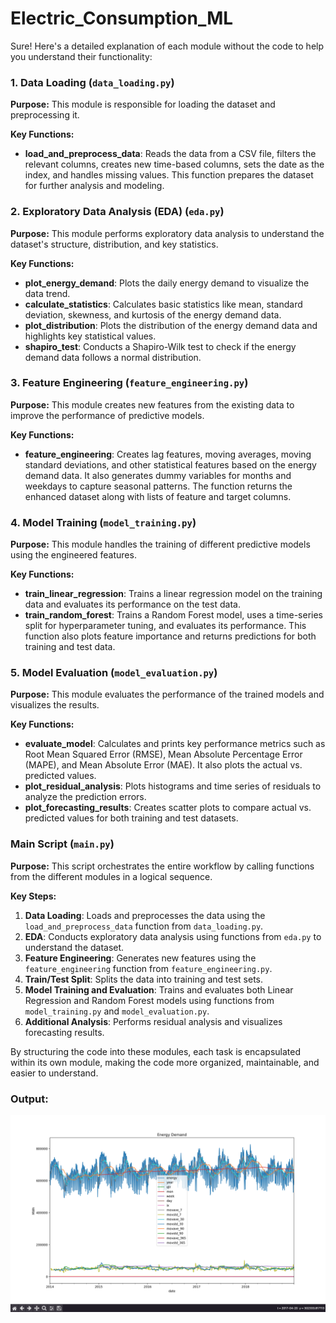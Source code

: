 # Electric_Consumption_ML
Sure! Here's a detailed explanation of each module without the code to help you understand their functionality:

### 1. Data Loading (`data_loading.py`)

**Purpose:** 
This module is responsible for loading the dataset and preprocessing it.

**Key Functions:**
- **load_and_preprocess_data**: Reads the data from a CSV file, filters the relevant columns, creates new time-based columns, sets the date as the index, and handles missing values. This function prepares the dataset for further analysis and modeling.

### 2. Exploratory Data Analysis (EDA) (`eda.py`)

**Purpose:** 
This module performs exploratory data analysis to understand the dataset's structure, distribution, and key statistics.

**Key Functions:**
- **plot_energy_demand**: Plots the daily energy demand to visualize the data trend.
- **calculate_statistics**: Calculates basic statistics like mean, standard deviation, skewness, and kurtosis of the energy demand data.
- **plot_distribution**: Plots the distribution of the energy demand data and highlights key statistical values.
- **shapiro_test**: Conducts a Shapiro-Wilk test to check if the energy demand data follows a normal distribution.

### 3. Feature Engineering (`feature_engineering.py`)

**Purpose:** 
This module creates new features from the existing data to improve the performance of predictive models.

**Key Functions:**
- **feature_engineering**: Creates lag features, moving averages, moving standard deviations, and other statistical features based on the energy demand data. It also generates dummy variables for months and weekdays to capture seasonal patterns. The function returns the enhanced dataset along with lists of feature and target columns.

### 4. Model Training (`model_training.py`)

**Purpose:** 
This module handles the training of different predictive models using the engineered features.

**Key Functions:**
- **train_linear_regression**: Trains a linear regression model on the training data and evaluates its performance on the test data.
- **train_random_forest**: Trains a Random Forest model, uses a time-series split for hyperparameter tuning, and evaluates its performance. This function also plots feature importance and returns predictions for both training and test data.

### 5. Model Evaluation (`model_evaluation.py`)

**Purpose:** 
This module evaluates the performance of the trained models and visualizes the results.

**Key Functions:**
- **evaluate_model**: Calculates and prints key performance metrics such as Root Mean Squared Error (RMSE), Mean Absolute Percentage Error (MAPE), and Mean Absolute Error (MAE). It also plots the actual vs. predicted values.
- **plot_residual_analysis**: Plots histograms and time series of residuals to analyze the prediction errors.
- **plot_forecasting_results**: Creates scatter plots to compare actual vs. predicted values for both training and test datasets.

### Main Script (`main.py`)

**Purpose:** 
This script orchestrates the entire workflow by calling functions from the different modules in a logical sequence.

**Key Steps:**
1. **Data Loading**: Loads and preprocesses the data using the `load_and_preprocess_data` function from `data_loading.py`.
2. **EDA**: Conducts exploratory data analysis using functions from `eda.py` to understand the dataset.
3. **Feature Engineering**: Generates new features using the `feature_engineering` function from `feature_engineering.py`.
4. **Train/Test Split**: Splits the data into training and test sets.
5. **Model Training and Evaluation**: Trains and evaluates both Linear Regression and Random Forest models using functions from `model_training.py` and `model_evaluation.py`.
6. **Additional Analysis**: Performs residual analysis and visualizes forecasting results.

By structuring the code into these modules, each task is encapsulated within its own module, making the code more organized, maintainable, and easier to understand.

### Output:
![Application Screenshot](Screenshot.png)
